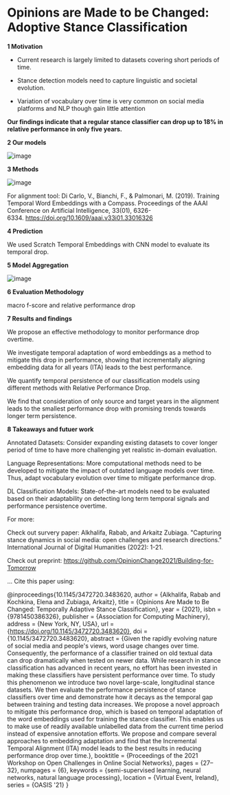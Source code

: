 # Opinions are Made to be Changed: Adoptive Stance Classification

**1 Motivation**

- Current research is largely limited to datasets covering short periods of time.

- Stance detection models need to capture linguistic and societal evolution.

- Variation of vocabulary over time is very common on social media platforms and NLP though gain little attention

**Our findings indicate that a regular stance classifier can drop up to 18% in relative performance in only five years.**

**2 Our models**

![image](https://user-images.githubusercontent.com/83759421/167584193-628769f6-7038-40f5-bc57-7a0783255364.png)

**3 Methods**

![image](https://user-images.githubusercontent.com/83759421/167584253-15f53a53-f390-4347-bccc-ca750114edc5.png)

For alignment tool: Di Carlo, V., Bianchi, F., & Palmonari, M. (2019). Training Temporal Word Embeddings with a Compass. Proceedings of the AAAI Conference on Artificial Intelligence, 33(01), 6326-6334. https://doi.org/10.1609/aaai.v33i01.33016326

**4 Prediction**

We used Scratch Temporal Embeddings with CNN model to evaluate its temporal drop. 

**5 Model Aggregation**

![image](https://user-images.githubusercontent.com/83759421/167584061-ddf70346-53aa-4a89-b2a9-7e2d54fa07d3.png)


**6 Evaluation Methodology**

macro f-score and relative performance drop

**7 Results and findings**

We propose an effective methodology to monitor performance drop overtime.

We investigate temporal adaptation of word embeddings as a method to mitigate this drop in performance, showing that incrementally aligning embedding data for all years (ITA) leads to the best performance. 

We quantify temporal persistence of our classification models using different methods with Relative Performance Drop.

We find that consideration of only source and target years in the alignment leads to the smallest performance drop with promising trends towards longer term persistence.

**8 Takeaways and futuer work**

Annotated Datasets: Consider expanding existing datasets to cover longer period of time to have more challenging yet realistic in-domain evaluation.

Language Representations: More computational methods need to be developed to mitigate the impact of outdated language models over time. Thus, adapt vocabulary evolution over time to mitigate performance drop. 

DL Classification Models: State-of-the-art models need to be evaluated based on their adaptability on detecting long term temporal signals and performance persistence overtime.

For more:

Check out survery paper: Alkhalifa, Rabab, and Arkaitz Zubiaga. "Capturing stance dynamics in social media: open challenges and research directions." International Journal of Digital Humanities (2022): 1-21.

Check out preprint: https://github.com/OpinionChange2021/Building-for-Tomorrow

...
Cite this paper using:

@inproceedings{10.1145/3472720.3483620,
author = {Alkhalifa, Rabab and Kochkina, Elena and Zubiaga, Arkaitz},
title = {Opinions Are Made to Be Changed: Temporally Adaptive Stance Classification},
year = {2021},
isbn = {9781450386326},
publisher = {Association for Computing Machinery},
address = {New York, NY, USA},
url = {https://doi.org/10.1145/3472720.3483620},
doi = {10.1145/3472720.3483620},
abstract = {Given the rapidly evolving nature of social media and people's views, word usage changes
over time. Consequently, the performance of a classifier trained on old textual data
can drop dramatically when tested on newer data. While research in stance classification
has advanced in recent years, no effort has been invested in making these classifiers
have persistent performance over time. To study this phenomenon we introduce two novel
large-scale, longitudinal stance datasets. We then evaluate the performance persistence
of stance classifiers over time and demonstrate how it decays as the temporal gap
between training and testing data increases. We propose a novel approach to mitigate
this performance drop, which is based on temporal adaptation of the word embeddings
used for training the stance classifier. This enables us to make use of readily available
unlabelled data from the current time period instead of expensive annotation efforts.
We propose and compare several approaches to embedding adaptation and find that the
Incremental Temporal Alignment (ITA) model leads to the best results in reducing performance
drop over time.},
booktitle = {Proceedings of the 2021 Workshop on Open Challenges in Online Social Networks},
pages = {27–32},
numpages = {6},
keywords = {semi-supervised learning, neural networks, natural language processing},
location = {Virtual Event, Ireland},
series = {OASIS '21}
}

